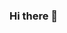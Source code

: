 ### Hi there 👋

<!--
**vkus10/vkus10** is a ✨ _special_ ✨ repository because its `README.md` (this file) appears on your GitHub profile.

Here are some ideas to get you started:

- 🔭 I’m currently working on Data science
- 🌱 I’m currently learning for financial economics projects.
- 👯 I’m looking to collaborate on credit risk modeling.
- 🤔 I’m looking for help with Python and R.
- 💬 Ask me about anything.
- 📫 How to reach me: pckvinay111@gmail.com
- 😄 Pronouns: ...
- ⚡ Fun fact: ...
-->
